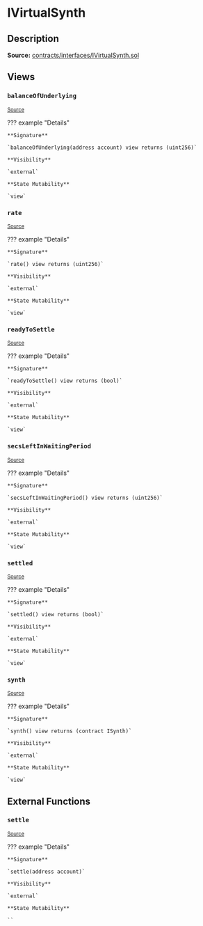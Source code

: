 # IVirtualSynth

## Description

**Source:** [contracts/interfaces/IVirtualSynth.sol](https://github.com/Synthetixio/synthetix/tree/v2.82.0-alpha/contracts/interfaces/IVirtualSynth.sol)

## Views

### `balanceOfUnderlying`

<sub>[Source](https://github.com/Synthetixio/synthetix/tree/v2.82.0-alpha/contracts/interfaces/IVirtualSynth.sol#L7)</sub>

??? example "Details"

    **Signature**

    `balanceOfUnderlying(address account) view returns (uint256)`

    **Visibility**

    `external`

    **State Mutability**

    `view`

### `rate`

<sub>[Source](https://github.com/Synthetixio/synthetix/tree/v2.82.0-alpha/contracts/interfaces/IVirtualSynth.sol#L9)</sub>

??? example "Details"

    **Signature**

    `rate() view returns (uint256)`

    **Visibility**

    `external`

    **State Mutability**

    `view`

### `readyToSettle`

<sub>[Source](https://github.com/Synthetixio/synthetix/tree/v2.82.0-alpha/contracts/interfaces/IVirtualSynth.sol#L11)</sub>

??? example "Details"

    **Signature**

    `readyToSettle() view returns (bool)`

    **Visibility**

    `external`

    **State Mutability**

    `view`

### `secsLeftInWaitingPeriod`

<sub>[Source](https://github.com/Synthetixio/synthetix/tree/v2.82.0-alpha/contracts/interfaces/IVirtualSynth.sol#L13)</sub>

??? example "Details"

    **Signature**

    `secsLeftInWaitingPeriod() view returns (uint256)`

    **Visibility**

    `external`

    **State Mutability**

    `view`

### `settled`

<sub>[Source](https://github.com/Synthetixio/synthetix/tree/v2.82.0-alpha/contracts/interfaces/IVirtualSynth.sol#L15)</sub>

??? example "Details"

    **Signature**

    `settled() view returns (bool)`

    **Visibility**

    `external`

    **State Mutability**

    `view`

### `synth`

<sub>[Source](https://github.com/Synthetixio/synthetix/tree/v2.82.0-alpha/contracts/interfaces/IVirtualSynth.sol#L17)</sub>

??? example "Details"

    **Signature**

    `synth() view returns (contract ISynth)`

    **Visibility**

    `external`

    **State Mutability**

    `view`

## External Functions

### `settle`

<sub>[Source](https://github.com/Synthetixio/synthetix/tree/v2.82.0-alpha/contracts/interfaces/IVirtualSynth.sol#L20)</sub>

??? example "Details"

    **Signature**

    `settle(address account)`

    **Visibility**

    `external`

    **State Mutability**

    ``

